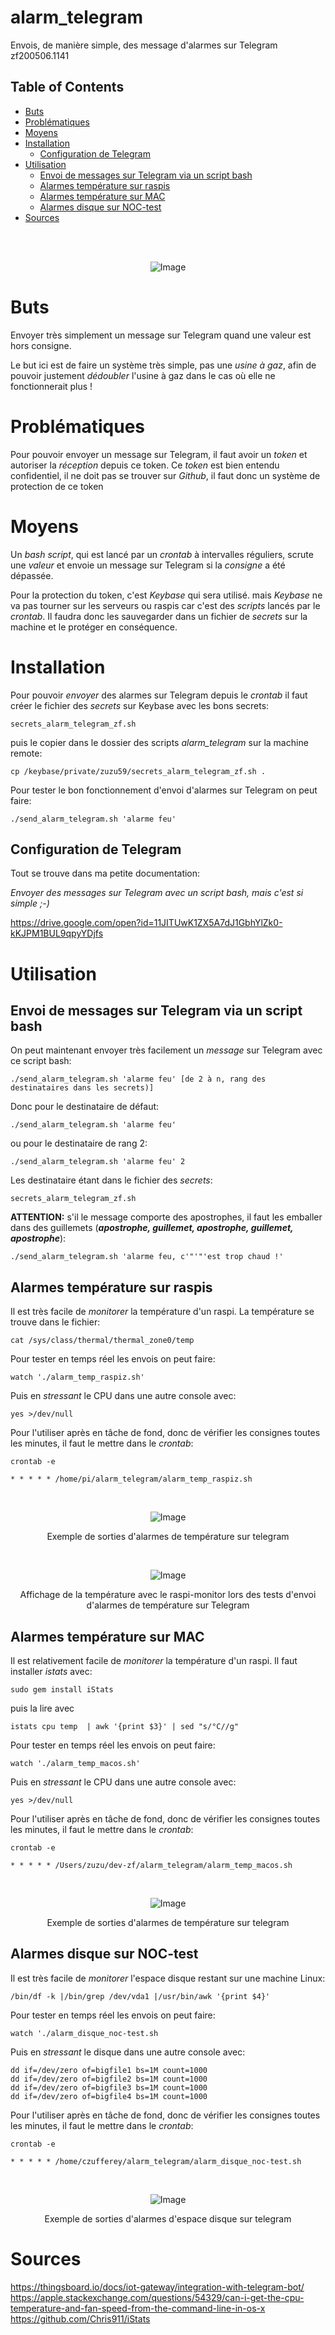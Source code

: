 # alarm_telegram
Envois, de manière simple, des message d'alarmes sur Telegram<br>
zf200506.1141

<!-- TOC titleSize:2 tabSpaces:2 depthFrom:1 depthTo:6 withLinks:1 updateOnSave:1 orderedList:0 skip:1 title:1 -->

## Table of Contents
- [Buts](#buts)
- [Problématiques](#problématiques)
- [Moyens](#moyens)
- [Installation](#installation)
  - [Configuration de Telegram](#configuration-de-telegram)
- [Utilisation](#utilisation)
  - [Envoi de messages sur Telegram via un script bash](#envoi-de-messages-sur-telegram-via-un-script-bash)
  - [Alarmes température sur raspis](#alarmes-température-sur-raspis)
  - [Alarmes température sur MAC](#alarmes-température-sur-mac)
  - [Alarmes disque sur NOC-test](#alarmes-disque-sur-noc-test)
- [Sources](#sources)

<!-- /TOC -->

<br><br><center>![Image](https://raw.githubusercontent.com/zuzu59/alarm_telegram/master/img/icone_alarm_small.jpg)</center>

# Buts

Envoyer très simplement un message sur Telegram quand une valeur est hors consigne.

Le but ici est de faire un système très simple, pas une *usine à gaz*, afin de pouvoir justement *dédoubler* l'usine à gaz dans le cas où elle ne fonctionnerait plus !


# Problématiques

Pour pouvoir envoyer un message sur Telegram, il faut avoir un *token* et autoriser la *réception* depuis ce token. Ce *token* est bien entendu confidentiel, il ne doit pas se trouver sur *Github*, il faut donc un système de protection de ce token


# Moyens

Un *bash script*, qui est lancé par un *crontab* à intervalles réguliers, scrute une *valeur* et envoie un message sur Telegram si la *consigne* a été dépassée.

Pour la protection du token, c'est *Keybase* qui sera utilisé. mais *Keybase* ne va pas tourner sur les serveurs ou raspis car c'est des *scripts* lancés par le *crontab*. Il faudra donc les sauvegarder dans un fichier de *secrets* sur la machine et le protéger en conséquence.


# Installation

Pour pouvoir *envoyer* des alarmes sur Telegram depuis le *crontab* il faut créer le fichier des *secrets* sur Keybase avec les bons secrets:
```
secrets_alarm_telegram_zf.sh
```
puis le copier dans le dossier des scripts *alarm_telegram* sur la machine remote:
```
cp /keybase/private/zuzu59/secrets_alarm_telegram_zf.sh .
```
Pour tester le bon fonctionnement d'envoi d'alarmes sur Telegram on peut faire:
```
./send_alarm_telegram.sh 'alarme feu'
```

## Configuration de Telegram

Tout se trouve dans ma petite documentation:

*Envoyer des messages sur Telegram avec un script bash, mais c'est si simple ;-)*

https://drive.google.com/open?id=11JITUwK1ZX5A7dJ1GbhYlZk0-kKJPM1BUL9qpyYDjfs


# Utilisation

## Envoi de messages sur Telegram via un script bash

On peut maintenant envoyer très facilement un *message* sur Telegram avec ce script bash:
```
./send_alarm_telegram.sh 'alarme feu' [de 2 à n, rang des destinataires dans les secrets)]
```
Donc pour le destinataire de défaut:
```
./send_alarm_telegram.sh 'alarme feu'
```
ou pour le destinataire de rang 2:
```
./send_alarm_telegram.sh 'alarme feu' 2
```
Les destinataire étant dans le fichier des *secrets*:
```
secrets_alarm_telegram_zf.sh
```
**ATTENTION:** s'il le message comporte des apostrophes, il faut les emballer dans des guillemets (***apostrophe, guillemet, apostrophe, guillemet, apostrophe***):
```
./send_alarm_telegram.sh 'alarme feu, c'"'"'est trop chaud !'
```


## Alarmes température sur raspis

Il est très facile de *monitorer* la température d'un raspi. La température se trouve dans le fichier:
```
cat /sys/class/thermal/thermal_zone0/temp
```
Pour tester en temps réel les envois on peut faire:
```
watch './alarm_temp_raspiz.sh'
```
Puis en *stressant* le CPU dans une autre console avec:
```
yes >/dev/null
```
Pour l'utiliser après en tâche de fond, donc de vérifier les consignes toutes les minutes, il faut le mettre dans le *crontab*:
```
crontab -e
```
```
* * * * * /home/pi/alarm_telegram/alarm_temp_raspiz.sh
```

<br><center>![Image](https://raw.githubusercontent.com/zuzu59/alarm_telegram/master/img/raspi-alarm-temp.png)

Exemple de sorties d'alarmes de température sur telegram
</center>

<br><center>![Image](https://raw.githubusercontent.com/zuzu59/alarm_telegram/master/img/raspi-monitor1.png)

Affichage de la température avec le raspi-monitor lors des tests d'envoi d'alarmes de température sur Telegram
</center>


## Alarmes température sur MAC

Il est relativement facile de *monitorer* la température d'un raspi. Il faut installer *istats* avec:
```
sudo gem install iStats
```
puis la lire avec
```
istats cpu temp  | awk '{print $3}' | sed "s/°C//g"
```
Pour tester en temps réel les envois on peut faire:
```
watch './alarm_temp_macos.sh'
```
Puis en *stressant* le CPU dans une autre console avec:
```
yes >/dev/null
```
Pour l'utiliser après en tâche de fond, donc de vérifier les consignes toutes les minutes, il faut le mettre dans le *crontab*:
```
crontab -e
```
```
* * * * * /Users/zuzu/dev-zf/alarm_telegram/alarm_temp_macos.sh
```

<br><center>![Image](https://raw.githubusercontent.com/zuzu59/alarm_telegram/master/img/mac-alarm-temp.png)

Exemple de sorties d'alarmes de température sur telegram
</center>


## Alarmes disque sur NOC-test

Il est très facile de *monitorer* l'espace disque restant sur une machine Linux:
```
/bin/df -k |/bin/grep /dev/vda1 |/usr/bin/awk '{print $4}'
```
Pour tester en temps réel les envois on peut faire:
```
watch './alarm_disque_noc-test.sh
```
Puis en *stressant* le disque dans une autre console avec:
```
dd if=/dev/zero of=bigfile1 bs=1M count=1000
dd if=/dev/zero of=bigfile2 bs=1M count=1000
dd if=/dev/zero of=bigfile3 bs=1M count=1000
dd if=/dev/zero of=bigfile4 bs=1M count=1000
```
Pour l'utiliser après en tâche de fond, donc de vérifier les consignes toutes les minutes, il faut le mettre dans le *crontab*:
```
crontab -e
```
```
* * * * * /home/czufferey/alarm_telegram/alarm_disque_noc-test.sh
```

<br><center>![Image](https://raw.githubusercontent.com/zuzu59/alarm_telegram/master/img/noc-test-alarm-disk.png)

Exemple de sorties d'alarmes d'espace disque sur telegram
</center>


# Sources

https://thingsboard.io/docs/iot-gateway/integration-with-telegram-bot/
https://apple.stackexchange.com/questions/54329/can-i-get-the-cpu-temperature-and-fan-speed-from-the-command-line-in-os-x
https://github.com/Chris911/iStats




